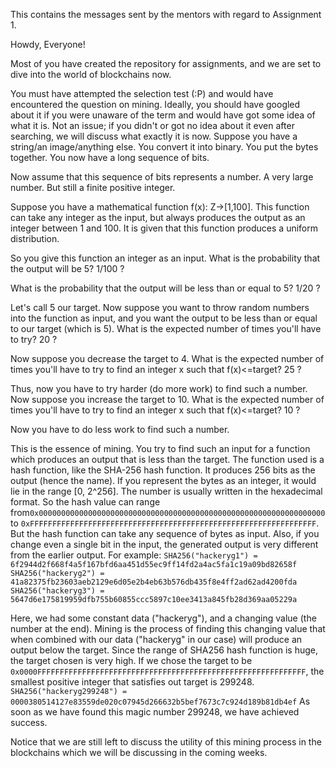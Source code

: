 This contains the messages sent by the mentors with regard to Assignment 1.



Howdy, Everyone!

Most of you have created the repository for assignments, and we are set to dive into the world of blockchains now. 

You must have attempted the selection test (:P) and would have encountered the question on mining. Ideally, you should have googled about it if you were unaware of the term and would have got some idea of what it is. Not an issue; if you didn't or got no idea about it even after searching, we will discuss what exactly it is now.
Suppose you have a string/an image/anything else. You convert it into binary. You put the bytes together. You now have a long sequence of bits. 

Now assume that this sequence of bits represents a number. A very large number. But still a finite positive integer.

Suppose you have a mathematical function f(x): Z->[1,100]. This function can take any integer as the input, but always produces the output as an integer between 1 and 100. It is given that this function produces a uniform distribution. 

So you give this function an integer as an input. What is the probability that the output will be 5?
1/100 ?

What is the probability that the output will be less than or equal to 5?
1/20 ?

Let's call 5 our target. Now suppose you want to throw random numbers into the function as input, and you want the output to be less than or equal to our target (which is 5). What is the expected number of times you'll have to try?
20 ?

Now suppose you decrease the target to 4. What is the expected number of times you'll have to try to find an integer x such that f(x)<=target?
25 ?

Thus, now you have to try harder (do more work) to find such a number.
Now suppose you increase the target to 10. What is the expected number of times you'll have to try to find an integer x such that f(x)<=target?
10 ?

Now you have to do less work to find such a number.

This is the essence of mining. You try to find such an input for a function which produces an output that is less than the target. The function used is a hash function, like the SHA-256 hash function. It produces 256 bits as the output (hence the name). If you represent the bytes as an integer, it would lie in the range [0, 2^256]. The number is usually written in the hexadecimal format. So the hash value can range from`0x0000000000000000000000000000000000000000000000000000000000000000` to 
`0xFFFFFFFFFFFFFFFFFFFFFFFFFFFFFFFFFFFFFFFFFFFFFFFFFFFFFFFFFFFFFFFF`. But the hash function can take any sequence of bytes as input.
Also, if you change even a single bit in the input, the generated output is very different from the earlier output. For example: 
`SHA256("hackeryg1") = 6f2944d2f668f4a5f167bfd6aa451d55ec9ff14fd2a4ac5fa1c19a09bd82658f
SHA256("hackeryg2") = 41a82375fb23603aeb2129e6d05e2b4eb63b576db435f8e4ff2ad62ad4200fda
SHA256("hackeryg3") = 5647d6e175819959dfb755b60855ccc5897c10ee3413a845fb28d369aa05229a`

Here, we had some constant data ("hackeryg"), and a changing value (the number at the end). Mining is the process of finding this changing value that when combined with our data ("hackeryg" in our case) will produce an output below the target. Since the range of SHA256 hash function is huge, the target chosen is very high. If we chose the target to be
`0x0000FFFFFFFFFFFFFFFFFFFFFFFFFFFFFFFFFFFFFFFFFFFFFFFFFFFFFFFFFFFF`, the smallest positive integer that satisfies out target is 299248.
`SHA256("hackeryg299248") = 0000380514127e83559de020c07945d266632b5bef7673c7c924d189b81db4ef`
As soon as we have found this magic number 299248, we have achieved success. 

Notice that we are still left to discuss the utility of this mining process in the blockchains which we will be discussing in the coming weeks.

